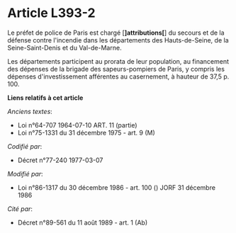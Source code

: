 # Article L393-2

Le préfet de police de Paris est chargé [**]attributions[**] du secours et de la défense contre l'incendie dans les
départements des Hauts-de-Seine, de la Seine-Saint-Denis et du Val-de-Marne.

Les départements participent au prorata de leur population, au financement des dépenses de la brigade des sapeurs-pompiers de
Paris, y compris les dépenses d'investissement afférentes au casernement, à hauteur de 37,5 p. 100.

**Liens relatifs à cet article**

_Anciens textes_:

  - Loi n°64-707 1964-07-10 ART. 11 (partie)
  - Loi n°75-1331 du 31 décembre 1975 - art. 9 (M)

_Codifié par_:

  - Décret n°77-240 1977-03-07

_Modifié par_:

  - Loi n°86-1317 du 30 décembre 1986 - art. 100 () JORF 31 décembre 1986

_Cité par_:

  - Décret n°89-561 du 11 août 1989 - art. 1 (Ab)
